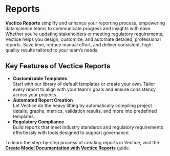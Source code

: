 # Reports

**Vectice Reports** simplify and enhance your reporting process, empowering data science teams to communicate progress and insights with ease. Whether you’re updating stakeholders or meeting regulatory requirements, Vectice helps you design, customize, and automate detailed, professional reports. Save time, reduce manual effort, and deliver consistent, high-quality results tailored to your team’s needs.

## **Key Features of Vectice Reports**

* **Customizable Templates**\
  Start with our library of default templates or create your own. Tailor every report to align with your team’s goals and ensure consistency across your projects.
* **Automated Report Creation**\
  Let Vectice do the heavy lifting by automatically compiling project details, graphs, metrics, validation results, and more into predefined templates.
* **Regulatory Compliance**\
  Build reports that meet industry standards and regulatory requirements effortlessly with tools designed to support governance.

To learn the step-by-step process of creating reports in Vectice, visit the [**Create Model Documentation with Vectice Reports**](broken-reference) guide.
